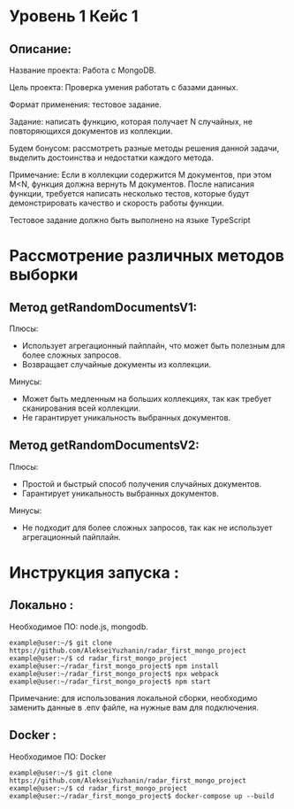 # Уровень 1 Кейс 1
## Описание:
Название проекта: Работа с MongoDB.

Цель проекта: Проверка умения работать с базами данных.

Формат применения: тестовое задание.

Задание: написать функцию, которая получает N случайных, не повторяющихся документов из
коллекции.

Будем бонусом: рассмотреть разные методы решения данной задачи, выделить достоинства и
недостатки каждого метода.

Примечание:
Если в коллекции содержится M документов, при этом M<N, функция должна вернуть M документов.
После написания функции, требуется написать несколько тестов, которые будут демонстрировать
качество и скорость работы функции.

Тестовое задание должно быть выполнено на языке TypeScript

# Рассмотрение различных методов выборки
## Метод getRandomDocumentsV1:

Плюсы:
- Использует агрегационный пайплайн, что может быть полезным для более сложных запросов.
- Возвращает случайные документы из коллекции.

Минусы:
- Может быть медленным на больших коллекциях, так как требует сканирования всей коллекции.
- Не гарантирует уникальность выбранных документов.

## Метод getRandomDocumentsV2:

Плюсы:
- Простой и быстрый способ получения случайных документов.
- Гарантирует уникальность выбранных документов.

Минусы:
- Не подходит для более сложных запросов, так как не использует агрегационный пайплайн.


# Инструкция запуска :
## Локально :
Необходимое ПО: node.js, mongodb.
```console
example@user:~/$ git clone https://github.com/AlekseiYuzhanin/radar_first_mongo_project
example@user:~/$ cd radar_first_mongo_project
example@user:~/radar_first_mongo_project$ npm install
example@user:~/radar_first_mongo_project$ npx webpack
example@user:~/radar_first_mongo_project$ npm start
```
Примечание: для использования локальной сборки, необходимо заменить данные в .env файле, на нужные вам для подключения.
## Docker :
Необходимое ПО: Docker
```console
example@user:~/$ git clone https://github.com/AlekseiYuzhanin/radar_first_mongo_project
example@user:~/$ cd radar_first_mongo_project
example@user:~/radar_first_mongo_project$ docker-compose up --build
```
